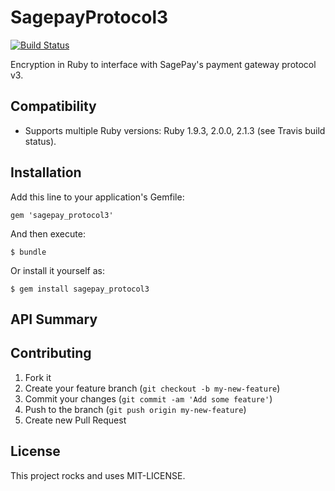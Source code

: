 # SagepayProtocol3

[![Build Status](https://travis-ci.org/bsodmike/sagepay_protocol3.png?branch=master)](https://travis-ci.org/bsodmike/sagepay_protocol3)

Encryption in Ruby to interface with SagePay's payment gateway protocol v3.

## Compatibility

* Supports multiple Ruby versions: Ruby 1.9.3, 2.0.0, 2.1.3 (see
Travis build status).

## Installation

Add this line to your application's Gemfile:

    gem 'sagepay_protocol3'

And then execute:

    $ bundle

Or install it yourself as:

    $ gem install sagepay_protocol3

## API Summary


## Contributing

1. Fork it
2. Create your feature branch (`git checkout -b my-new-feature`)
3. Commit your changes (`git commit -am 'Add some feature'`)
4. Push to the branch (`git push origin my-new-feature`)
5. Create new Pull Request

## License

This project rocks and uses MIT-LICENSE.
